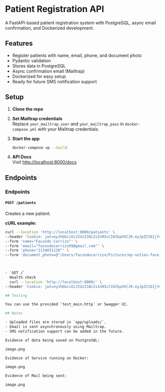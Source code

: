 # Patient Registration API

A FastAPI-based patient registration system with PostgreSQL, async email confirmation, and Dockerized development.

## Features

- Register patients with name, email, phone, and document photo
- Pydantic validation
- Stores data in PostgreSQL
- Async confirmation email (Mailtrap)
- Dockerized for easy setup
- Ready for future SMS notification support

## Setup

1. **Clone the repo**

2. **Set Mailtrap credentials**  
   Replace `your_mailtrap_user` and `your_mailtrap_pass` in `docker-compose.yml` with your Mailtrap credentials.

3. **Start the app**
   ```bash
   docker-compose up --build
   ```

4. **API Docs**  
   Visit [http://localhost:8000/docs](http://localhost:8000/docs)

## Endpoints

### Endpoints

#### `POST /patients`  
Creates a new patient.

**cURL example:**
```bash
curl --location 'http://localhost:8000/patients' \
--header 'Cookie: jwt=eyJhbGciOiJIUzI1NiIsInR5cCI6IkpXVCJ9.eyJpZCI6IjY4NWVkNGE3MTVkNGU1YjI0MzBmZGIyZSIsImlhdCI6MTc1MjQ2MjM3NiwiZXhwIjoxNzUyNDY1OTc2fQ.Zmb56iXQBn8ia8v09Fyty7ELVlPMANaE0J84a_7ZNTw' \
--form 'name="Facundo Carrizo"' \
--form 'email="facundocarrizo99@gmail.com"' \
--form 'phone="1134031128"' \
--form 'document_photo=@"/Users/facundocarrizo/Pictures/my-notion-face-portrait.png"' 

  

- `GET /`  
  Health check
  curl --location 'http://localhost:8000/' \
--header 'Cookie: jwt=eyJhbGciOiJIUzI1NiIsInR5cCI6IkpXVCJ9.eyJpZCI6IjY4NWVkNGE3MTVkNGU1YjI0MzBmZGIyZSIsImlhdCI6MTc1MjQ2MjM3NiwiZXhwIjoxNzUyNDY1OTc2fQ.Zmb56iXQBn8ia8v09Fyty7ELVlPMANaE0J84a_7ZNTw'

## Testing

You can use the provided `test_main.http` or Swagger UI.

## Notes

- Uploaded files are stored in `app/uploads/`.
- Email is sent asynchronously using Mailtrap.
- SMS notification support can be added in the future.

Evidence of data being saved on PostgreSQL:

image.png

Evidence of Service running on Docker:

image.png

Evidence of Mail being sent:

image.png